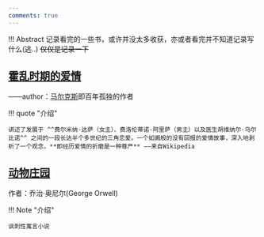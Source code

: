 ```yaml
---
comments: true
---
```


!!! Abstract
    记录看完的一些书，或许并没太多收获，亦或者看完并不知道记录写什么(逃..) ~~仅仅是记录一下~~

## [霍乱时期的爱情](https://m.douban.com/book/subject/10594787/)

——author：[马尔克斯](https://zh.wikipedia.org/wiki/%E5%8A%A0%E5%A4%AB%E5%88%97%E5%B0%94%C2%B7%E5%8A%A0%E8%A5%BF%E4%BA%9A%C2%B7%E9%A9%AC%E5%B0%94%E5%85%8B%E6%96%AF)即百年孤独的作者

!!! quote "介绍"

    讲述了发展于 ^^费尔米纳·达萨（女主）、费洛伦蒂诺·阿里萨（男主）以及医生胡维纳尔·乌尔比诺^^ 之间的一段长达半个多世纪的三角恋爱。一个如画般的没有回报的爱情故事，深入地剥析了一个观念，**即经历爱情的折磨是一种尊严** ——来自Wikipedia

## [动物庄园](https://book.douban.com/subject/3808982/)

作者：乔治·奥尼尔(George Orwell)

!!! Note "介绍"
    
    讽刺性寓言小说